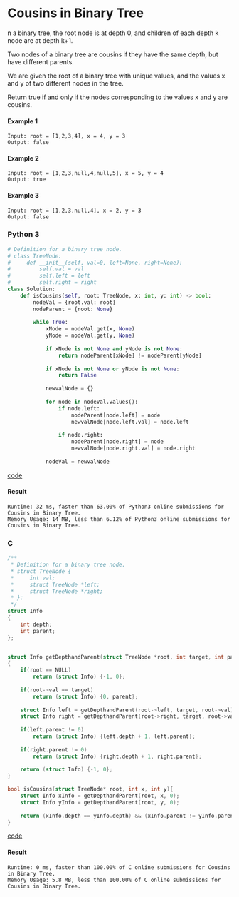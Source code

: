 # Cousins in Binary Tree
n a binary tree, the root node is at depth 0, and children of each depth k node are at depth k+1.

Two nodes of a binary tree are cousins if they have the same depth, but have different parents.

We are given the root of a binary tree with unique values, and the values x and y of two different nodes in the tree.

Return true if and only if the nodes corresponding to the values x and y are cousins.

#### Example 1
```
Input: root = [1,2,3,4], x = 4, y = 3
Output: false
```

#### Example 2
```
Input: root = [1,2,3,null,4,null,5], x = 5, y = 4
Output: true
```

#### Example 3
```
Input: root = [1,2,3,null,4], x = 2, y = 3
Output: false
```

### Python 3
```python
# Definition for a binary tree node.
# class TreeNode:
#     def __init__(self, val=0, left=None, right=None):
#         self.val = val
#         self.left = left
#         self.right = right
class Solution:
    def isCousins(self, root: TreeNode, x: int, y: int) -> bool:
        nodeVal = {root.val: root}
        nodeParent = {root: None}
        
        while True:
            xNode = nodeVal.get(x, None)
            yNode = nodeVal.get(y, None)
            
            if xNode is not None and yNode is not None:
                return nodeParent[xNode] != nodeParent[yNode]
            
            if xNode is not None or yNode is not None:
                return False
            
            newvalNode = {}
            
            for node in nodeVal.values():
                if node.left:
                    nodeParent[node.left] = node
                    newvalNode[node.left.val] = node.left
                    
                if node.right:
                    nodeParent[node.right] = node
                    newvalNode[node.right.val] = node.right
            
            nodeVal = newvalNode
```
[code](Python%203/993.py)

#### Result
```
Runtime: 32 ms, faster than 63.00% of Python3 online submissions for Cousins in Binary Tree.
Memory Usage: 14 MB, less than 6.12% of Python3 online submissions for Cousins in Binary Tree.
```

### C
```C
/**
 * Definition for a binary tree node.
 * struct TreeNode {
 *     int val;
 *     struct TreeNode *left;
 *     struct TreeNode *right;
 * };
 */
struct Info
{
    int depth;
    int parent;
};


struct Info getDepthandParent(struct TreeNode *root, int target, int parent)
{
    if(root == NULL)
        return (struct Info) {-1, 0};
    
    if(root->val == target)
        return (struct Info) {0, parent};
    
    struct Info left = getDepthandParent(root->left, target, root->val);
    struct Info right = getDepthandParent(root->right, target, root->val);
    
    if(left.parent != 0)
        return (struct Info) {left.depth + 1, left.parent};
    
    if(right.parent != 0)
        return (struct Info) {right.depth + 1, right.parent};
    
    return (struct Info) {-1, 0};
}

bool isCousins(struct TreeNode* root, int x, int y){
    struct Info xInfo = getDepthandParent(root, x, 0);
    struct Info yInfo = getDepthandParent(root, y, 0);
    
    return (xInfo.depth == yInfo.depth) && (xInfo.parent != yInfo.parent);
}

```
[code](C/993.c)

#### Result
```
Runtime: 0 ms, faster than 100.00% of C online submissions for Cousins in Binary Tree.
Memory Usage: 5.8 MB, less than 100.00% of C online submissions for Cousins in Binary Tree.
```
